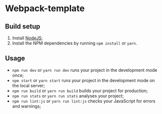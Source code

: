 # **Webpack-template**


## Build setup

1. Install [NodeJS](https://nodejs.org/en/);
2. Install the NPM dependencies by running `npm install` or `yarn`.


## Usage

* `npm run dev` or `yarn run dev` runs your project in the development mode once;
* `npm start` or `yarn start` runs your project in the development mode on the local server;
* `npm run build` or `yarn run build` builds your project for production;
* `npm run stats` or `yarn run stats` analyses your project;
* `npm run lint:js` or `yarn run lint:js` checks your JavaScript for errors and warnings;